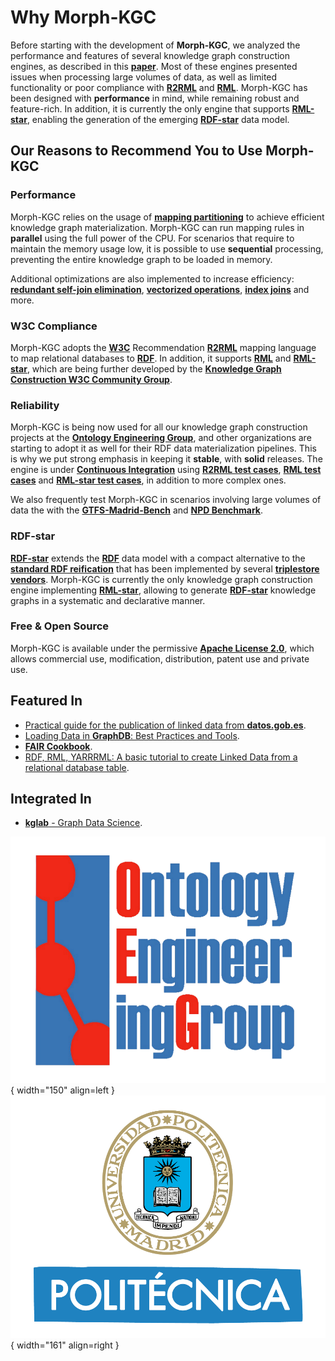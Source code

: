# Why Morph-KGC

Before starting with the development of **Morph-KGC**, we analyzed the performance and features of several knowledge graph construction engines, as described in this **[paper](http://ceur-ws.org/Vol-2873/paper11.pdf)**. Most of these engines presented issues when processing large volumes of data, as well as limited functionality or poor compliance with **[R2RML](https://www.w3.org/TR/r2rml/)** and **[RML](https://rml.io/specs/rml/)**. Morph-KGC has been designed with **performance** in mind, while remaining robust and feature-rich. In addition, it is currently the only engine that supports **[RML-star](https://kg-construct.github.io/rml-star-spec/)**, enabling the generation of the emerging **[RDF-star](https://w3c.github.io/rdf-star/cg-spec/editors_draft.html)** data model.

## Our Reasons to Recommend You to Use Morph-KGC

### Performance

Morph-KGC relies on the usage of **[mapping partitioning](http://www.semantic-web-journal.net/system/files/swj3090.pdf)** to achieve efficient knowledge graph materialization. Morph-KGC can run mapping rules in **parallel** using the full power of the CPU. For scenarios that require to maintain the memory usage low, it is possible to use **sequential** processing, preventing the entire knowledge graph to be loaded in memory.

Additional optimizations are also implemented to increase efficiency: **[redundant self-join elimination](http://www.semantic-web-journal.net/system/files/swj3090.pdf)**, **[vectorized operations](https://en.wikipedia.org/wiki/Array_programming)**, **[index joins](https://en.wikipedia.org/wiki/Nested_loop_join#Index_join_variation)** and more.

### W3C Compliance

Morph-KGC adopts the **[W3C](https://www.w3.org/)** Recommendation **[R2RML](https://www.w3.org/TR/r2rml/)** mapping language to map relational databases to **[RDF](https://www.w3.org/TR/rdf11-concepts/)**. In addition, it supports **[RML](https://rml.io/specs/rml/)** and **[RML-star](https://kg-construct.github.io/rml-star-spec/)**, which are being further developed by the **[Knowledge Graph Construction W3C Community Group](https://www.w3.org/community/kg-construct/)**.

### Reliability

Morph-KGC is being now used for all our knowledge graph construction projects at the **[Ontology Engineering Group](https://oeg.fi.upm.es/)**, and other organizations are starting to adopt it as well for their RDF data materialization pipelines. This is why we put strong emphasis in keeping it **stable**, with **solid** releases. The engine is under **[Continuous Integration](https://github.com/oeg-upm/morph-kgc/actions)** using **[R2RML test cases](https://www.w3.org/2001/sw/rdb2rdf/test-cases/)**, **[RML test cases](https://rml.io/test-cases/)** and **[RML-star test cases](https://github.com/kg-construct/rml-star-test-cases)**, in addition to more complex ones.

We also frequently test Morph-KGC in scenarios involving large volumes of data the with the **[GTFS-Madrid-Bench](https://github.com/oeg-upm/gtfs-bench)** and **[NPD Benchmark](https://github.com/ontop/npd-benchmark)**.

### RDF-star

**[RDF-star](https://w3c.github.io/rdf-star/cg-spec/editors_draft.html)** extends the **[RDF](https://www.w3.org/TR/rdf11-concepts/)** data model with a compact alternative to the **[standard RDF reification](https://www.w3.org/TR/rdf11-mt/#reification)** that has been implemented by several **[triplestore vendors](https://w3c.github.io/rdf-star/implementations.html)**. Morph-KGC is currently the only knowledge graph construction engine implementing **[RML-star](https://kg-construct.github.io/rml-star-spec/)**, allowing to generate **[RDF-star](https://w3c.github.io/rdf-star/cg-spec/editors_draft.html)** knowledge graphs in a systematic and declarative manner.

### Free & Open Source

Morph-KGC is available under the permissive **[Apache License 2.0](https://github.com/oeg-upm/morph-kgc/blob/main/LICENSE)**, which allows commercial use, modification, distribution, patent use and private use.

## Featured In
- [Practical guide for the publication of linked data from **datos.gob.es**](https://datos.gob.es/sites/default/files/doc/file/guia-publicacion-datos-enlazados.pdf).
- [Loading Data in **GraphDB**: Best Practices and Tools](https://www.ontotext.com/blog/loading-data-in-graphdb-best-practices-and-tools/).
- **[FAIR Cookbook](https://faircookbook.elixir-europe.org/content/recipes/interoperability/rdf-conversion.html)**.
- [RDF, RML, YARRRML: A basic tutorial to create Linked Data from a relational database table](https://katharinabrunner.de/2022/03/rdf-rml-yarrrml-kglab-morph-kgc/).

## Integrated In
- [**kglab** - Graph Data Science](https://github.com/DerwenAI/kglab).

![OEG](assets/logo-oeg.png){ width="150" align=left } ![UPM](assets/logo-upm.png){ width="161" align=right }
